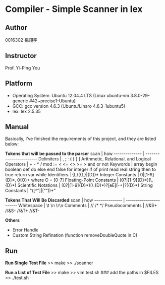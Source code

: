 Compiler - Simple Scanner in lex
==============

Author
--------------
0016302 楊翔宇

Instructor
-------------
Prof. Yi-Ping You 

Platform
------------
- Operating System: Ubuntu 12.04.4 LTS (Linux ubuntu-vm 3.8.0-29-generic #42~precise1-Ubuntu)
- GCC: gcc version 4.6.3 (Ubuntu/Linaro 4.6.3-1ubuntu5)
- lex: lex 2.5.35

Manual
------------
Basically, I’ve finished the requirements of this project, and they are listed below:

**Tokens that will be passed to the parser**
scan           | how
-------------- | -----------------------
Delimiters | , ; : ( ) [ ]
Arithmetic, Relational, and Logical Operators | + - * / mod := < <= <> >= > and or not
Keywords | array begin boolean def do else end false for integer if of print read real string then to true return var while
Identifiers | {L}({L}|{D})\*
Integer Constants | 0|[1-9]{D}\*, 0{O}+ where O = [0-7]
Floating-Point Constants | (0?|[1-9]{D}\*)(\\.{D}\*)
Scientific Notations | (0?|[1-9]{D}\*)(\\.{D}\*)?[eE][-+]?({D}\*)
String Constants | \"([^\"]|(\"\"))\*\"

**Tokens That Will Be Discarded**
scan           | how
-------------- | -----------------------
Whitespace     | <space> \t \n \r\n
Comments       | // /\* \*/
Pseudocomments | //&S+ //&S- //&T+ //&T-

**Others**
- Error Handle
- Custom String Refination (function removeDoubleQuote in C)

Run
------------
**Run Single Test File**
    >> make
    >> ./scanner <test file>

**Run a List of Test File**
    >> make
    >> vim test.sh ### add the paths in $FILES
    >> ./test.sh

